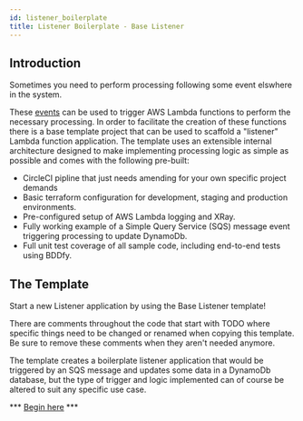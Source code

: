 ```yaml
---
id: listener_boilerplate
title: Listener Boilerplate - Base Listener
---
```

## Introduction

Sometimes you need to perform processing following some event elswhere in the system.

These [events](http://localhost:3000/API-Playbook/serverless_lambda#events) can be used to trigger AWS Lambda functions to perform the necessary processing.
In order to facilitate the creation of these functions there is a base template project that can be used to scaffold a "listener" Lambda function application.
The template uses an extensible internal architecture designed to make implementing processing logic as simple as possible and comes with the following pre-built:
* CircleCI pipline that just needs amending for your own specific project demands
* Basic terraform configuration for development, staging and production environments.
* Pre-configured setup of AWS Lambda logging and XRay.
* Fully working example of a Simple Query Service (SQS) message event triggering processing to update DynamoDb.
* Full unit test coverage of all sample code, including end-to-end tests using BDDfy.


## The Template

Start a new Listener application by using the Base Listener template!

There are comments throughout the code that start with TODO where specific things need to be changed or renamed when copying this template.
Be sure to remove these comments when they aren't needed anymore.

The template creates a boilerplate listener application that would be triggered by an SQS message and updates some data in a DynamoDb database, 
but the type of trigger and logic implemented can of course be altered to suit any specific use case.

*** [Begin here](https://github.com/LBHackney-IT/lbh-base-listener) ***


